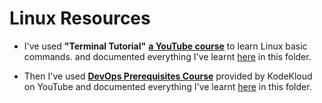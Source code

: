# Linux Resources

- I've used **"Terminal Tutorial"** <a href="https://www.youtube.com/playlist?list=PLlnHaYmkH6w9FfheDdNnq0ldy6aNKp_3y">**a YouTube course**</a> to learn Linux basic commands. and documented everything I've learnt [here](https://github.com/AbdassalamAhmad/DevOps_Learning_Journey/tree/main/Linux/Terminal%20Tutorial) in this folder.

- Then I've used <a href="https://www.youtube.com/watch?v=Wvf0mBNGjXY">**DevOps Prerequisites Course**</a> provided by KodeKloud on YouTube and documented everything I've learnt [here](https://github.com/AbdassalamAhmad/DevOps_Learning_Journey/tree/main/Linux/DevOps%20Prerequisites%20Course) in this folder.
